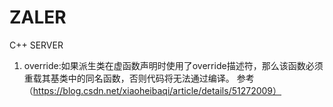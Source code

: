 # ZALER
C++ SERVER
1. override:如果派生类在虚函数声明时使用了override描述符，那么该函数必须重载其基类中的同名函数，否则代码将无法通过编译。
  参考（https://blog.csdn.net/xiaoheibaqi/article/details/51272009）
